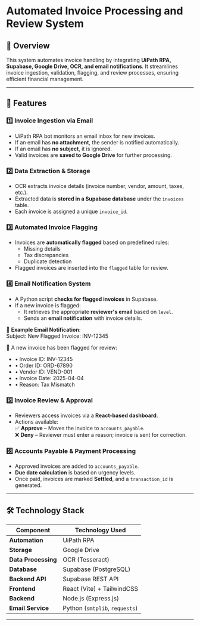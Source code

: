 # Automated Invoice Processing and Review System

## 📌 Overview
This system automates invoice handling by integrating **UiPath RPA, Supabase, Google Drive, OCR, and email notifications**. It streamlines invoice ingestion, validation, flagging, and review processes, ensuring efficient financial management.

---

## 🚀 Features

### 1️⃣ Invoice Ingestion via Email  
- UiPath RPA bot monitors an email inbox for new invoices.  
- If an email has **no attachment**, the sender is notified automatically.  
- If an email has **no subject**, it is ignored.  
- Valid invoices are **saved to Google Drive** for further processing.  

### 2️⃣ Data Extraction & Storage  
- OCR extracts invoice details (invoice number, vendor, amount, taxes, etc.).  
- Extracted data is **stored in a Supabase database** under the `invoices` table.  
- Each invoice is assigned a unique `invoice_id`.  

### 3️⃣ Automated Invoice Flagging  
- Invoices are **automatically flagged** based on predefined rules:  
  - Missing details  
  - Tax discrepancies  
  - Duplicate detection  
- Flagged invoices are inserted into the `flagged` table for review.  

### 4️⃣ Email Notification System  
- A Python script **checks for flagged invoices** in Supabase.  
- If a new invoice is flagged:  
  - It retrieves the appropriate **reviewer's email** based on `level`.  
  - Sends an **email notification** with invoice details.  

📧 **Example Email Notification**:  
Subject: New Flagged Invoice: INV-12345

🚨 A new invoice has been flagged for review:
-	•	Invoice ID: INV-12345
-	•	Order ID: ORD-67890
-	•	Vendor ID: VEND-001
-	•	Invoice Date: 2025-04-04
-	•	Reason: Tax Mismatch
### 5️⃣ Invoice Review & Approval  
- Reviewers access invoices via a **React-based dashboard**.  
- Actions available:  
  ✅ **Approve** – Moves the invoice to `accounts_payable`.  
  ❌ **Deny** – Reviewer must enter a reason; invoice is sent for correction.  

### 6️⃣ Accounts Payable & Payment Processing  
- Approved invoices are added to `accounts_payable`.  
- **Due date calculation** is based on urgency levels.  
- Once paid, invoices are marked **Settled**, and a `transaction_id` is generated.  

---

## 🛠 Technology Stack

| Component         | Technology Used |
|------------------|----------------|
| **Automation**   | UiPath RPA |
| **Storage**      | Google Drive |
| **Data Processing** | OCR (Tesseract) |
| **Database**     | Supabase (PostgreSQL) |
| **Backend API**  | Supabase REST API |
| **Frontend**     | React (Vite) + TailwindCSS |
| **Backend**      | Node.js (Express.js) |
| **Email Service** | Python (`smtplib`, `requests`) |

---

